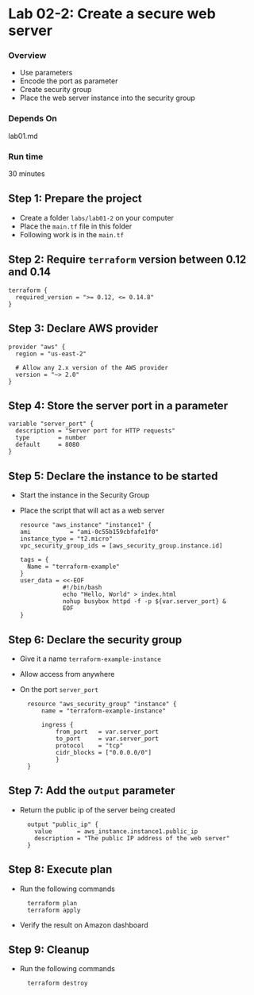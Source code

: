 # Lab 02-2: Create a secure web server

### Overview

* Use parameters
* Encode the port as parameter
* Create security group
* Place the web server instance into the security group

### Depends On
lab01.md

### Run time
30 minutes

## Step 1: Prepare the project

* Create a folder `labs/lab01-2` on your computer
* Place the `main.tf` file in this folder
* Following work is in the `main.tf`

## Step 2: Require `terraform` version between 0.12 and 0.14

    terraform {
      required_version = ">= 0.12, <= 0.14.8"
    }
    
## Step 3: Declare AWS provider

    provider "aws" {
      region = "us-east-2"
    
      # Allow any 2.x version of the AWS provider
      version = "~> 2.0"
    }

## Step 4: Store the server port in a parameter

    variable "server_port" {
      description = "Server port for HTTP requests"
      type        = number
      default     = 8080
    }

## Step 5: Declare the instance to be started

* Start the instance in the Security Group
* Place the script that will act as a web server

      resource "aws_instance" "instance1" {
      ami           = "ami-0c55b159cbfafe1f0"
      instance_type = "t2.micro"
      vpc_security_group_ids = [aws_security_group.instance.id]
    
      tags = {
        Name = "terraform-example"
      }
      user_data = <<-EOF
                  #!/bin/bash
                  echo "Hello, World" > index.html
                  nohup busybox httpd -f -p ${var.server_port} &
                  EOF
      }

## Step 6: Declare the security group
* Give it a name `terraform-example-instance`
* Allow access from anywhere
* On the port `server_port`
    
        resource "aws_security_group" "instance" {
            name = "terraform-example-instance"
        
            ingress {
                from_port   = var.server_port
                to_port     = var.server_port
                protocol    = "tcp"
                cidr_blocks = ["0.0.0.0/0"]
                }
        }

## Step 7: Add the `output` parameter
* Return the public ip of the server being created

        output "public_ip" {
          value       = aws_instance.instance1.public_ip
          description = "The public IP address of the web server"
        }
        
## Step 8: Execute plan
* Run the following commands
    
        terraform plan
        terraform apply    
      
* Verify the result on Amazon dashboard
        
## Step 9: Cleanup
* Run the following commands

        terraform destroy    